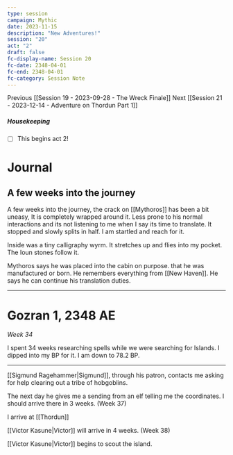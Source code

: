 ```yaml
---
type: session
campaign: Mythic
date: 2023-11-15
description: "New Adventures!"
session: "20"
act: "2"
draft: false
fc-display-name: Session 20
fc-date: 2348-04-01
fc-end: 2348-04-01
fc-category: Session Note
---
```

Previous [[Session 19 - 2023-09-28 - The Wreck Finale]]
Next [[Session 21 - 2023-12-14 - Adventure on Thordun Part 1]]

##### Housekeeping
- [ ] This begins act 2!

# Journal
## A few weeks into the journey

A few weeks into the journey, the crack on [[Mythoros]] has been a bit uneasy, It is completely wrapped around it. Less prone to his normal interactions and its not listening to me when I say its time to translate. It stopped and slowly splits in half. I am startled and reach for it.

Inside was a tiny calligraphy wyrm.  It stretches up and flies into my pocket. The Ioun stones follow it. 

Mythoros says he was placed into the cabin on purpose. that he was manufactured or born. He remembers everything from [[New Haven]]. He says he can continue his translation duties.

---
# Gozran 1, 2348 AE
 *Week 34*

I spent 34 weeks researching spells while we were searching for Islands. I dipped into my BP for it. I am down to 78.2 BP.

---
[[Sigmund Ragehammer|Sigmund]], through his patron, contacts me asking for help clearing out a tribe of hobgoblins.

The next day he gives me a sending from an elf telling me the coordinates. I should arrive there in 3 weeks. (Week 37)

I arrive at [[Thordun]]

[[Victor Kasune|Victor]] will arrive in 4 weeks. (Week 38)

[[Victor Kasune|Victor]] begins to scout the island.
